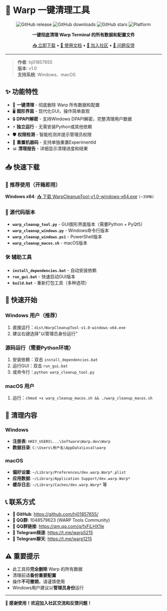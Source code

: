 # 🚀 Warp 一键清理工具

<div align="center">

![GitHub release](https://img.shields.io/github/v/release/hj01857655/warp-dev-cleanup-tool)
![GitHub downloads](https://img.shields.io/github/downloads/hj01857655/warp-dev-cleanup-tool/total)
![GitHub stars](https://img.shields.io/github/stars/hj01857655/warp-dev-cleanup-tool)
![Platform](https://img.shields.io/badge/platform-Windows%20%7C%20macOS-blue)

**一键彻底清理 Warp Terminal 的所有数据和配置文件**

[📥 立即下载](https://github.com/hj01857655/warp-dev-cleanup-tool/releases/latest) • [📖 使用文档](#-快速开始) • [💬 加入社区](#-联系方式) • [🐛 问题反馈](https://github.com/hj01857655/warp-dev-cleanup-tool/issues)

</div>

---

> **作者**: hj01857655  
> **版本**: v1.0  
> **支持系统**: Windows、macOS  

## ✨ 功能特性

- 🎯 **一键清理** - 彻底删除 Warp 所有数据和配置
- 🖥️ **图形界面** - 现代化GUI，操作简单直观
- 🔒 **DPAPI解密** - 支持Windows DPAPI解密，完整清理用户数据
- ⚡ **独立运行** - 无需安装Python或其他依赖
- 🛡️ **权限检测** - 智能检测并提示管理员权限
- 🔄 **重置机器码** - 支持单独重置ExperimentId
- 📊 **清理报告** - 详细显示清理进度和结果

## 📥 快速下载

### 🎯 推荐使用（开箱即用）

**Windows x64**: [📥 下载 WarpCleanupTool-v1.0-windows-x64.exe](https://github.com/hj01857655/warp-dev-cleanup-tool/releases/latest/download/WarpCleanupTool-v1.0-windows-x64.exe) `(~35MB)`

### 📝 源代码版本
- **`warp_cleanup_tool.py`** - GUI图形界面版本（需要Python + PyQt5）
- **`warp_cleanup_windows.py`** - Windows命令行版本
- **`warp_cleanup_windows.ps1`** - PowerShell版本
- **`warp_cleanup_macos.sh`** - macOS版本

### 🛠️ 辅助工具
- **`install_dependencies.bat`** - 自动安装依赖
- **`run_gui.bat`** - 快速启动GUI版本
- **`build.bat`** - 重新打包工具（多种选项）

## 🚀 快速开始

### Windows 用户（推荐）
1. 直接运行：`dist/WarpCleanupTool-v1.0-windows-x64.exe`
2. 建议右键选择"以管理员身份运行"

### 源码运行（需要Python环境）
1. 安装依赖：双击 `install_dependencies.bat`
2. 运行GUI：双击 `run_gui.bat`
3. 或命令行：`python warp_cleanup_tool.py`

### macOS 用户
1. 运行：`chmod +x warp_cleanup_macos.sh && ./warp_cleanup_macos.sh`

## 🧹 清理内容

### Windows
- **注册表**: `HKEY_USERS\...\Software\Warp.dev\Warp`
- **数据目录**: `C:\Users\用户名\AppData\Local\warp`

### macOS
- **偏好设置**: `~/Library/Preferences/dev.warp.Warp*.plist`
- **应用数据**: `~/Library/Application Support/dev.warp.Warp*`
- **缓存日志**: `~/Library/Caches/dev.warp.Warp*` 等

## 📞 联系方式

- **🔗 GitHub**: https://github.com/hj01857655/
- **💬 QQ群**: 1048579623 (WARP Tools Community)
- **🔗 QQ群链接**: https://qm.qq.com/q/fxFiLHX1le
- **📢 Telegram频道**: https://t.me/warp5215
- **💬 Telegram聊天**: https://t.me/warp1215

## ⚠️ 重要提示

- 此工具将**完全删除** Warp 的所有数据
- 清理前请**备份重要配置**
- 操作**不可撤销**，请谨慎使用
- Windows用户建议以**管理员身份**运行

---

**🎉 感谢使用！欢迎加入社区交流和反馈问题！**